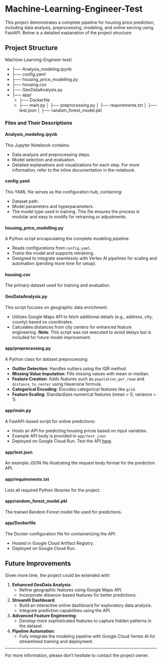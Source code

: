 # Machine-Learning-Engineer-Test

This project demonstrates a complete pipeline for housing price prediction, including data analysis, preprocessing, modeling, and online serving using FastAPI. Below is a detailed explanation of the project structure:

## Project Structure
Machine-Learning-Engineer-test/  
- ├── Analysis_modeling.ipynb
- ├── config.yaml
- ├── housing_price_modelling.py
- ├── housing.csv
- ├── GeoDataAnalysis.py
- ├── app/
   - ├── Dockerfile
   - ├── main.py │ ├── preprocessing.py │ ├── requirements.txt │ ├── test.json │ ├── random_forest_model.pkl

### Files and Their Descriptions

#### **Analysis_modeling.ipynb**
This Jupyter Notebook contains:
- Data analysis and preprocessing steps.
- Model selection and evaluation.
- Detailed explanations and visualizations for each step.
For more information, refer to the inline documentation in the notebook.

#### **config.yaml**
This YAML file serves as the configuration hub, containing:
- Dataset path.
- Model parameters and hyperparameters.
- The model type used in training.
This file ensures the process is modular and easy to modify for retraining or adjustments.

#### **housing_price_modelling.py**
A Python script encapsulating the complete modeling pipeline:
- Reads configurations from `config.yaml`.
- Trains the model and supports retraining.
- Designed to integrate seamlessly with Vertex AI pipelines for scaling and automation (pending more time for setup).

#### **housing.csv**
The primary dataset used for training and evaluation.

#### **GeoDataAnalysis.py**
This script focuses on geographic data enrichment:
- Utilizes Google Maps API to fetch additional details (e.g., address, city, county) based on coordinates.
- Calculates distances from city centers for enhanced feature engineering.
**Note**: This script was not executed to avoid delays but is included for future model improvement.

#### **app/preprocessing.py**
A Python class for dataset preprocessing:
- **Outlier Detection**: Handles outliers using the IQR method.
- **Missing Value Imputation**: Fills missing values with mean or median.
- **Feature Creation**: Adds features such as `population_per_room` and `distance_to_center` using Haversine formula.
- **Categorical Encoding**: Encodes categorical features like `grid`.
- **Feature Scaling**: Standardizes numerical features (mean = 0, variance = 1).

#### **app/main.py**
A FastAPI-based script for online predictions:
- Hosts an API for predicting housing prices based on input variables.
- Example API body is provided in `app/test.json`.
- Deployed on Google Cloud Run. Test the API [here](https://fastapi-housing-predictor-981103843427.europe-west1.run.app/predict/).

#### **app/test.json**
An example JSON file illustrating the request body format for the prediction API.

#### **app/requirements.txt**
Lists all required Python libraries for the project.

#### **app/random_forest_model.pkl**
The trained Random Forest model file used for predictions.

#### **app/Dockerfile**
The Docker configuration file for containerizing the API:
- Hosted in Google Cloud Artifact Registry.
- Deployed on Google Cloud Run.

## Future Improvements
Given more time, the project could be extended with:
1. **Enhanced GeoData Analysis**:
   - Refine geographic features using Google Maps API.
   - Incorporate distance-based features for better predictions.
2. **Streamlit Dashboard**:
   - Build an interactive online dashboard for exploratory data analysis.
   - Integrate prediction capabilities using the API.
3. **Advanced Feature Engineering**:
   - Develop more sophisticated features to capture hidden patterns in the dataset.
4. **Pipeline Automation**:
   - Fully integrate the modeling pipeline with Google Cloud Vertex AI for streamlined training and deployment.

---

For more information, please don’t hesitate to contact the project owner.
